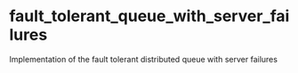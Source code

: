 # fault_tolerant_queue_with_server_failures
Implementation of the fault tolerant distributed queue with server failures
